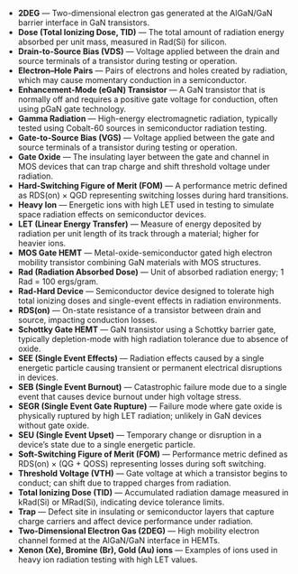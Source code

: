 - **2DEG** — Two-dimensional electron gas generated at the AlGaN/GaN barrier interface in GaN transistors.  
- **Dose (Total Ionizing Dose, TID)** — The total amount of radiation energy absorbed per unit mass, measured in Rad(Si) for silicon.  
- **Drain-to-Source Bias (VDS)** — Voltage applied between the drain and source terminals of a transistor during testing or operation.  
- **Electron–Hole Pairs** — Pairs of electrons and holes created by radiation, which may cause momentary conduction in a semiconductor.  
- **Enhancement-Mode (eGaN) Transistor** — A GaN transistor that is normally off and requires a positive gate voltage for conduction, often using pGaN gate technology.  
- **Gamma Radiation** — High-energy electromagnetic radiation, typically tested using Cobalt-60 sources in semiconductor radiation testing.  
- **Gate-to-Source Bias (VGS)** — Voltage applied between the gate and source terminals of a transistor during testing or operation.  
- **Gate Oxide** — The insulating layer between the gate and channel in MOS devices that can trap charge and shift threshold voltage under radiation.  
- **Hard-Switching Figure of Merit (FOM)** — A performance metric defined as RDS(on) × QGD representing switching losses during hard transitions.  
- **Heavy Ion** — Energetic ions with high LET used in testing to simulate space radiation effects on semiconductor devices.  
- **LET (Linear Energy Transfer)** — Measure of energy deposited by radiation per unit length of its track through a material; higher for heavier ions.  
- **MOS Gate HEMT** — Metal-oxide-semiconductor gated high electron mobility transistor combining GaN materials with MOS structures.  
- **Rad (Radiation Absorbed Dose)** — Unit of absorbed radiation energy; 1 Rad = 100 ergs/gram.  
- **Rad-Hard Device** — Semiconductor device designed to tolerate high total ionizing doses and single-event effects in radiation environments.  
- **RDS(on)** — On-state resistance of a transistor between drain and source, impacting conduction losses.  
- **Schottky Gate HEMT** — GaN transistor using a Schottky barrier gate, typically depletion-mode with high radiation tolerance due to absence of oxide.  
- **SEE (Single Event Effects)** — Radiation effects caused by a single energetic particle causing transient or permanent electrical disruptions in devices.  
- **SEB (Single Event Burnout)** — Catastrophic failure mode due to a single event that causes device burnout under high voltage stress.  
- **SEGR (Single Event Gate Rupture)** — Failure mode where gate oxide is physically ruptured by high LET radiation; unlikely in GaN devices without gate oxide.  
- **SEU (Single Event Upset)** — Temporary change or disruption in a device’s state due to a single energetic particle.  
- **Soft-Switching Figure of Merit (FOM)** — Performance metric defined as RDS(on) × (QG + QOSS) representing losses during soft switching.  
- **Threshold Voltage (VTH)** — Gate voltage at which a transistor begins to conduct; can shift due to trapped charges from radiation.  
- **Total Ionizing Dose (TID)** — Accumulated radiation damage measured in kRad(Si) or MRad(Si), indicating device tolerance limits.  
- **Trap** — Defect site in insulating or semiconductor layers that capture charge carriers and affect device performance under radiation.  
- **Two-Dimensional Electron Gas (2DEG)** — High mobility electron channel formed at the AlGaN/GaN interface in HEMTs.  
- **Xenon (Xe), Bromine (Br), Gold (Au) ions** — Examples of ions used in heavy ion radiation testing with high LET values.
